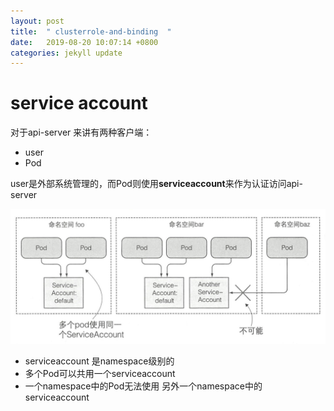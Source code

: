 ```yaml
---
layout: post
title:  " clusterrole-and-binding  "
date:   2019-08-20 10:07:14 +0800
categories: jekyll update
---
```

# service account

对于api-server 来讲有两种客户端：
- user
- Pod

user是外部系统管理的，而Pod则使用**serviceaccount**来作为认证访问api-server   



![serviceaccount-01.png](https://raw.githubusercontent.com/latermonk/latermonk.github.io/master/_posts/_images/serviceaccount-01.png)

- serviceaccount 是namespace级别的
- 多个Pod可以共用一个serviceaccount
- 一个namespace中的Pod无法使用 另外一个namespace中的serviceaccount



